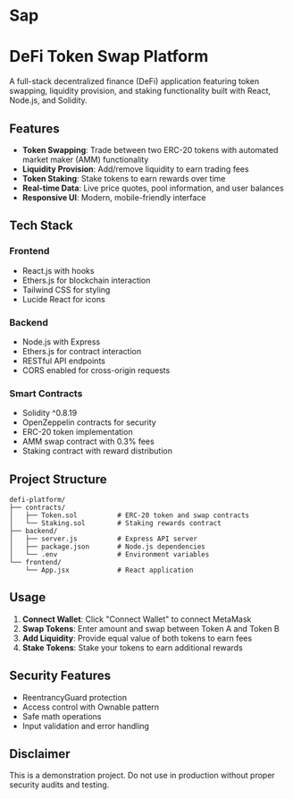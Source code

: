 # Sap
# DeFi Token Swap Platform

A full-stack decentralized finance (DeFi) application featuring token swapping, liquidity provision, and staking functionality built with React, Node.js, and Solidity.

## Features

- **Token Swapping**: Trade between two ERC-20 tokens with automated market maker (AMM) functionality
- **Liquidity Provision**: Add/remove liquidity to earn trading fees
- **Token Staking**: Stake tokens to earn rewards over time
- **Real-time Data**: Live price quotes, pool information, and user balances
- **Responsive UI**: Modern, mobile-friendly interface

## Tech Stack

### Frontend
- React.js with hooks
- Ethers.js for blockchain interaction
- Tailwind CSS for styling
- Lucide React for icons

### Backend
- Node.js with Express
- Ethers.js for contract interaction
- RESTful API endpoints
- CORS enabled for cross-origin requests

### Smart Contracts
- Solidity ^0.8.19
- OpenZeppelin contracts for security
- ERC-20 token implementation
- AMM swap contract with 0.3% fees
- Staking contract with reward distribution

## Project Structure

```
defi-platform/
├── contracts/
│   ├── Token.sol          # ERC-20 token and swap contracts
│   └── Staking.sol        # Staking rewards contract
├── backend/
│   ├── server.js          # Express API server
│   ├── package.json       # Node.js dependencies
│   └── .env               # Environment variables
└── frontend/
    └── App.jsx            # React application
```


## Usage

1. **Connect Wallet**: Click "Connect Wallet" to connect MetaMask
2. **Swap Tokens**: Enter amount and swap between Token A and Token B
3. **Add Liquidity**: Provide equal value of both tokens to earn fees
4. **Stake Tokens**: Stake your tokens to earn additional rewards

## Security Features

- ReentrancyGuard protection
- Access control with Ownable pattern
- Safe math operations
- Input validation and error handling

## Disclaimer

This is a demonstration project. Do not use in production without proper security audits and testing.
